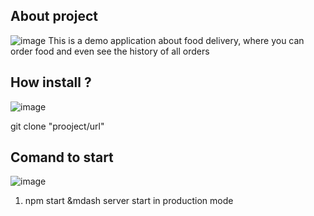 ## About project
![image](https://github.com/OlehKosminin/ElifTech_front/assets/106763163/a69d52b5-5efe-4f61-bd73-3ee8c0ba68f4)
This is a demo application about food delivery, where you can order food and even see the history of all orders

## How install ?
![image](https://github.com/OlehKosminin/ElifTech_front/assets/106763163/edbacba0-8bc0-407e-b9a5-a1cc08e06565)

git clone "prooject/url"

## Comand to start 

![image](https://github.com/OlehKosminin/ElifTech_front/assets/106763163/1c485507-5652-471d-a827-a071f1dbc092)


1) npm start &mdash server start in production mode
